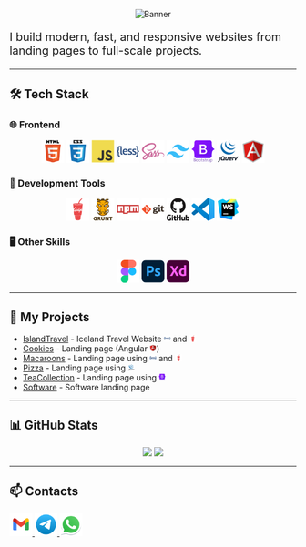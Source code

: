 <!-- Баннер -->
<p align="center">
  <img src="https://capsule-render.vercel.app/api?type=waving&color=0:ff0000,100:0000ff&height=200&section=header&text=Hi,%20I'm%20Alex%20-%20frontend%20developer🚀&fontSize=40&fontColor=ffffff&animation=fadeIn" alt="Banner" />
</p>

<p style="font-size:20px">
I build modern, fast, and responsive websites from landing pages to full-scale projects.
</p>

---

## 🛠 Tech Stack

### 🌐 Frontend

<p align="center">
    <img src="images/html.svg" width="40px" height="40px"/>
    <img src="images/css.svg" width="40px" height="40px"/>
    <img src="images/js.svg" width="40px" height="40px"/>
    <img src="images/less.svg" width="40px" height="40px"/>
    <img src="images/sass.svg" width="40px" height="40px"/>
    <img src="images/tailwind.svg" width="40px" height="40px"/>
    <img src="images/bootstrap.svg" width="40px" height="40px"/>
    <img src="images/jQuery.svg" width="40px" height="40px"/>
    <img src="images/Angular.svg" width="40px" height="40px"/>
</p>

### 🧰 Development Tools

<p align="center">
    <img src="images/gulp.svg" width="40px" height="40px"/>
    <img src="images/grunt.svg" width="40px" height="40px"/>
    <img src="images/npm.svg" width="40px" height="40px"/>
    <img src="images/git.svg" width="40px" height="40px"/>
    <img src="images/github.svg" width="40px" height="40px"/>
    <img src="images/vscode.svg" width="40px" height="40px"/>
    <img src="images/webstorm.svg" width="40px" height="40px"/>
</p>

### 🖥 Other Skills

<p align="center">
    <img src="images/figma.svg" width="40px" height="40px"/>
    <img src="images/photoshop.svg" width="40px" height="40px"/>
    <img src="images/xd.svg" width="40px" height="40px"/>
</p>

---

## 🚀 My Projects

- [IslandTravel](https://glacierad.github.io/Iceland.travel/) - Iceland Travel Website <img src="images/less.svg" width="12px" height="12px"/> and <img src="images/gulp.svg" width="12px" height="12px"/>
- [Cookies](https://glacierad.github.io/cookies/) - Landing page (Angular <img src="images/Angular.svg" width="12px" height="12px"/>)
- [Macaroons](https://glacierad.github.io/Macaroons/) - Landing page using <img src="images/less.svg" width="12px" height="12px"/> and <img src="images/gulp.svg" width="12px" height="12px"/>
- [Pizza](https://glacierad.github.io/PizzaCheff/) - Landing page using <img src="images/jQuery.svg" width="12px" height="12px"/>
- [TeaCollection](https://glacierad.github.io/TeaCollections/) - Landing page using <img src="images/bootstrap.svg" width="12px" height="12px"/>
- [Software](https://glacierad.github.io/Software/) - Software landing page

---

## 📊 GitHub Stats

<p align="center">
  <img src="https://github-readme-streak-stats.herokuapp.com?user=GlacierAD&theme=tokyonight&hide_border=true" height="150" />
  <img src="https://github-readme-stats.vercel.app/api/top-langs/?username=GlacierAD&layout=compact&theme=tokyonight&hide_border=true" height="150" />
</p>

---

## 📫 Contacts

  <a href="mailto:nxGlacierAD@gmail.com">
    <img src="images/gmail.svg" width="40" height="40" alt="Email" />
  </a>
  <a href="https://t.me/GlacierAD">
    <img src="images/telegram.svg" width="40" height="40" alt="Telegram" />
  </a>
  <a href="https://wa.me/+79161609427">
    <img src="images/whatsapp.svg" width="40" height="40" alt="Telegram" />
  </a>
  
